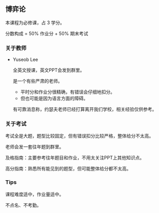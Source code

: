## 博弈论

本课程为必修课，占 3 学分。

分数构成 = 50% 作业分 + 50% 期末考试

### 关于教师

- Yuseob Lee

	全英文授课，英文PPT会发到群里。

	是一个有些严肃的老师。

	- 平时分和作业分很精确，有错误会仔细地扣分。
	- 但也可能是因为语言方面的障碍。

	有可靠消息称，约瑟夫老师已经打算离开我们学校，相关经验仅供参考。

### 关于考试

考试全是大题，题型比较固定，但有错误扣分比较严格，整体给分不太高。

老师会发一套往年题到群里。

及格指南：主要参考往年题目和作业，不用太关注PPT上其他知识点。

高分指南：熟悉所有能见到的题型，但可能整体给分都不太高。

### Tips

课程难度适中，作业量适中。

不点名、不考勤。


